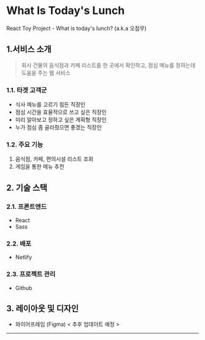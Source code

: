 # What Is Today's Lunch
React Toy Project - What is today's lunch? (a.k.a 오점무)



## 1.서비스 소개
> 회사 건물의 음식점과 카페 리스트를 한 곳에서 확인하고, 점심 메뉴를 정하는데 도움을 주는 웹 서비스

### 1.1. 타겟 고객군
- 식사 메뉴를 고르기 힘든 직장인
- 점심 시간을 효율적으로 쓰고 싶은 직장인
- 미리 알아보고 정하고 싶은 계획형 직장인
- 누가 점심 좀 골라줬으면 좋겠는 직장인

### 1.2. 주요 기능
1. 음식점, 카페, 편의시설 리스트 조회
2. 게임을 통한 메뉴 추천


## 2. 기술 스택

### 2.1. 프론트엔드

- React
- Sass

### 2.2. 배포
- Netlify

### 2.3. 프로젝트 관리
- Github


## 3. 레이아웃 및 디자인
- 와이어프레임 (Figma)
< 추후 업데이트 예정 > 





---

